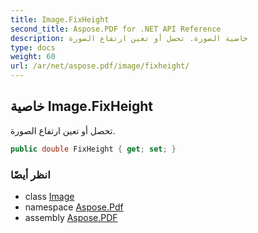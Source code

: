 ```yaml
---
title: Image.FixHeight
second_title: Aspose.PDF for .NET API Reference
description: خاصية الصورة. تحصل أو تعين ارتفاع الصورة
type: docs
weight: 60
url: /ar/net/aspose.pdf/image/fixheight/
---
```

## خاصية Image.FixHeight

تحصل أو تعين ارتفاع الصورة.

```csharp
public double FixHeight { get; set; }
```

### انظر أيضًا

* class [Image](../)
* namespace [Aspose.Pdf](../../../aspose.pdf/)
* assembly [Aspose.PDF](../../../)